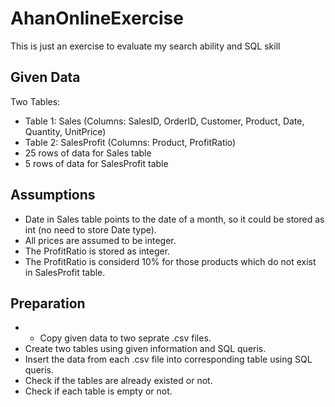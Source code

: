 # AhanOnlineExercise
This is just an exercise to evaluate my search ability and SQL skill
## Given Data
Two Tables:
* Table 1: Sales (Columns: SalesID, OrderID, Customer, Product, Date, Quantity, UnitPrice)
* Table 2: SalesProfit (Columns: Product, ProfitRatio)
* 25 rows of data for Sales table
* 5 rows of data for SalesProfit table
## Assumptions
* Date in Sales table points to the date of a month, so it could be stored as int (no need to store Date type).
* All prices are assumed to be integer.
* The ProfitRatio is stored as integer.
* The ProfitRatio is considerd 10% for those products which do not exist in SalesProfit table.
## Preparation
* * Copy given data to two seprate .csv files.
* Create two tables using given information and SQL queris.
* Insert the data from each .csv file into corresponding table using SQL queris.
* Check if the tables are already existed or not.
* Check if each table is empty or not.

